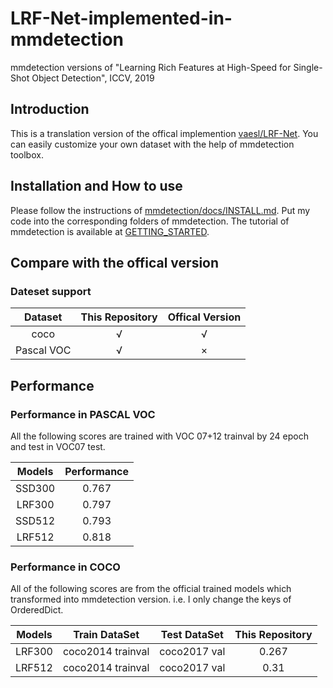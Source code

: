 # LRF-Net-implemented-in-mmdetection

mmdetection versions of "Learning Rich Features at High-Speed for Single-Shot Object Detection", ICCV, 2019

## Introduction

This is a translation version of the offical implemention [vaesl/LRF-Net](https://github.com/vaesl/LRF-Net). You can easily customize your own dataset with the help of mmdetection toolbox.

## Installation and How to use

Please follow the instructions of [mmdetection/docs/INSTALL.md](https://github.com/open-mmlab/mmdetection/blob/8118d76a4ff609d5826bb5d758aebdd092d03392/docs/INSTALL.md). Put my code into the corresponding folders of mmdetection.
The tutorial of mmdetection is available at [GETTING_STARTED](https://github.com/open-mmlab/mmdetection/blob/8118d76a4ff609d5826bb5d758aebdd092d03392/docs/GETTING_STARTED.md).

## Compare with the offical version

### Dateset support

Dataset | This Repository | Offical Version
:--:|:--:|:--:
coco | √ | √
Pascal VOC|√|×

## Performance

### Performance in PASCAL VOC

All the following scores are trained with VOC 07+12 trainval by 24 epoch and test in VOC07 test.

Models|Performance
:--:|:--:
SSD300|0.767
LRF300|0.797
SSD512|0.793
LRF512|0.818

### Performance in COCO

All of the following scores are from the official trained models which transformed into mmdetection version.  i.e. I only  change the keys of OrderedDict.

Models|Train DataSet |Test DataSet | This Repository 
:--:|:--:|:--:|:--:
LRF300|coco2014 trainval | coco2017 val|0.267
LRF512|coco2014 trainval | coco2017 val|0.31


